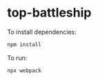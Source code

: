# top-battleship

To install dependencies:

```bash
npm install
```

To run:

```bash
npx webpack
```

